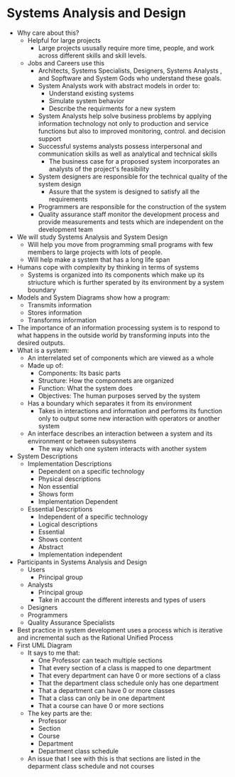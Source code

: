 # Systems Analysis and Design
- Why care about this?
    - Helpful for large projects
        - Large projects ususally require more time, people, and work across different skills and skill levels.
    - Jobs and Careers use this
        - Architects, Systems Specialists, Designers, Systems Analysts , and Sopftware and System Gods who understand these goals.
        - System Analysts work with abstract models in order to:
            - Understand existing systems
            - Simulate system behavior
            - Describe the requirments for a new system
        - System Analysts help solve business problems by applying information technology not only to production and service functions but also to improved monitoring, control. and decision support
        - Successful systems analysts possess interpersonal and communication skills as well as analytical and technical skills
            - The business case for a proposed system incorporates an analysts of the project's feasibility
        - System designers are responsible for the technical quality of the system design
            - Assure that the system is designed to satisfy all the requirements
        - Programmers are responsible for the construction of the system
        - Quality assurance staff monitor the development process and provide measurements and tests which are independent on the development team
- We will study Systems Analysis and System Design
    - Will help you move from programming small programs with few members to large projects with lots of people.
    - Will help make a system that has a long life span
- Humans cope with complexity by thinking in terms of systems
    - Systems is organized into its components which make up its striucture which is further sperated by its environment by a system boundary
- Models and System Diagrams show how a program:
    - Transmits information
    - Stores information
    - Transforms information
- The importance of an information processing system is to respond to what happens in the outside world by transforming inputs into the desired outputs.
- What is a system:
    - An interrelated set of components which are viewed as a whole
    - Made up of:
        - Components: Its basic parts
        - Structure: How the componnets are organized
        - Function: What the system does
        - Objectives: The human purposes served by the system
    - Has a boundary which separates it from its environment
        - Takes in interactions and information and performs its function only to output some new interaction with operators or another system
    - An interface describes an interaction between a system and its environment or between subsystems
        - The way which one system interacts with another system
- System Descriptions
    - Implementation Descriptions
        - Dependent on a specific technology
        - Physical descriptions
        - Non essential
        - Shows form
        - Implementation Dependent
    - Essential Descriptions
        - Independent of a specific technology
        - Logical descriptions
        - Essential
        - Shows content
        - Abstract
        - Implementation independent
- Participants in Systems Analysis and Design
    - Users
        - Principal group
    - Analysts
        - Principal group
        - Take in account the different interests and types of users
    - Designers
    - Programmers
    - Quality Assurance Specialists
- Best practice in system development uses a process which is iterative and incremental such as the Rational Unified Process
- First UML Diagram
    - It says to me that:
        - One Professor can teach multiple sections
        - That every section of a class is mapped to one department
        - That every department can have 0 or more sections of a class
        - That the department class schedule only has one department
        - That a department can have 0 or more classes
        - That a class can only be in one department
        - That a course can have 0 or more sections
    - The key parts are the:
        - Professor
        - Section
        - Course
        - Department
        - Department class schedule
    - An issue that I see with this is that sections are listed in the deparment class schedule and not courses
